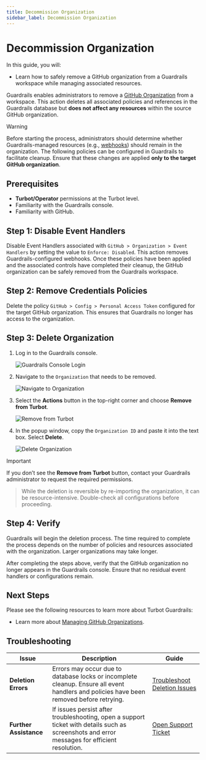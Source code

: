 ```yaml
---
title: Decommission Organization
sidebar_label: Decommission Organization
---
```

<!--
## When to decommission Event Handlers

Event Handlers should be decommissioned before:

- Destroying the Github organization itself.
- Removing the organization from Guardrails supervision.
- Event Handling is no longer desired for this organization. -->

# Decommission Organization

In this guide, you will:

- Learn how to safely remove a GitHub organization from a Guardrails workspace while managing associated resources.

Guardrails enables administrators to remove a [GitHub Organization](https://docs.github.com/en/organizations/collaborating-with-groups-in-organizations/about-organizations) from a workspace. This action deletes all associated policies and references in the Guardrails database but **does not affect any resources** within the source GitHub organization.

> [!WARNING]
> Before starting the process, administrators should determine whether Guardrails-managed resources (e.g., [webhooks](https://docs.github.com/en/webhooks/about-webhooks)) should remain in the organization. The following policies can be configured in Guardrails to facilitate cleanup. Ensure that these changes are applied **only to the target GitHub organization**.

## Prerequisites

- **Turbot/Operator** permissions at the Turbot level.
- Familiarity with the Guardrails console.
- Familiarity with GitHub.

## Step 1: Disable Event Handlers

Disable Event Handlers associated with `GitHub > Organization > Event Handlers` by setting the value to `Enforce: Disabled`. This action removes Guardrails-configured webhooks. Once these policies have been applied and the associated controls have completed their cleanup, the GitHub organization can be safely removed from the Guardrails workspace.

## Step 2: Remove Credentials Policies

Delete the policy `GitHub > Config > Personal Access Token` configured for the target GitHub organization. This ensures that Guardrails no longer has access to the organization.

## Step 3: Delete Organization

1. Log in to the Guardrails console.

   ![Guardrails Console Login](/images/docs/guardrails/guides/github/decommission-github-organization/guardrails-console-login.png)

2. Navigate to the `Organization` that needs to be removed.

   ![Navigate to Organization](/images/docs/guardrails/guides/github/decommission-github-organization/navigate-to-organization.png)

3. Select the **Actions** button in the top-right corner and choose **Remove from Turbot**.

   ![Remove from Turbot](/images/docs/guardrails/guides/github/decommission-github-organization/remove-from-turbot.png)

4. In the popup window, copy the `Organization ID` and paste it into the text box. Select **Delete**.

   ![Delete Organization](/images/docs/guardrails/guides/github/decommission-github-organization/delete-organization.png)

> [!IMPORTANT]
> If you don’t see the **Remove from Turbot** button, contact your Guardrails administrator to request the required permissions.

> While the deletion is reversible by re-importing the organization, it can be resource-intensive. Double-check all configurations before proceeding.

## Step 4: Verify

Guardrails will begin the deletion process. The time required to complete the process depends on the number of policies and resources associated with the organization. Larger organizations may take longer.

After completing the steps above, verify that the GitHub organization no longer appears in the Guardrails console. Ensure that no residual event handlers or configurations remain.

## Next Steps

Please see the following resources to learn more about Turbot Guardrails:

- Learn more about [Managing GitHub Organizations](guides/github/manage-organizations).

## Troubleshooting

| **Issue**              | **Description**                                                                                                                            | **Guide**                                                                                   |
|-------------------------|--------------------------------------------------------------------------------------------------------------------------------------------|---------------------------------------------------------------------------------------------|
| **Deletion Errors**     | Errors may occur due to database locks or incomplete cleanup. Ensure all event handlers and policies have been removed before retrying.    | [Troubleshoot Deletion Issues](/guardrails/docs/github/troubleshooting#deletion-errors)     |
| **Further Assistance**  | If issues persist after troubleshooting, open a support ticket with details such as screenshots and error messages for efficient resolution. | [Open Support Ticket](https://support.turbot.com)                                           |